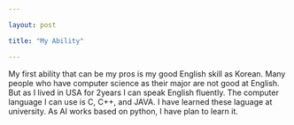```yaml
---

layout: post

title: "My Ability"

---
```

 My first ability that can be my pros is my good English skill as Korean. Many people who have computer science as their major are not good at English. But as I lived in USA for 2years I can speak English fluently. The computer language I can use is C, C++, and JAVA. I have learned these laguage at university. As AI works based on python, I have plan to learn it.


